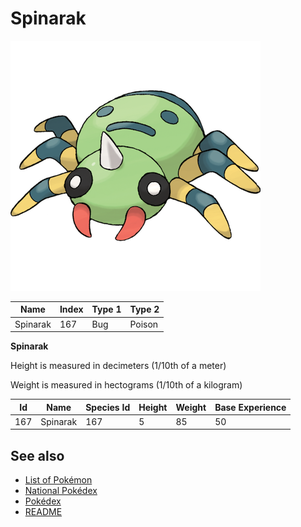 # Spinarak


![Spinarak](images/167.png)

| **Name** | **Index** | **Type 1** | **Type 2** |
|----|----|----|----|
| Spinarak | 167 | Bug | Poison  |

**Spinarak** 


Height is measured in decimeters (1/10th of a meter)

Weight is measured in hectograms (1/10th of a kilogram)

| **Id** | **Name** | **Species Id** | **Height** | **Weight** | **Base Experience** |
|--------|----------|----------------|------------|------------|---------------------|
| 167 | Spinarak | 167 | 5 | 85 | 50 |


## See also

- [List of Pokémon](../pokemon.md)
- [National Pokédex](../national_pokedex.md)
- [Pokédex](../pokedex.md)
- [README](../README.md)

